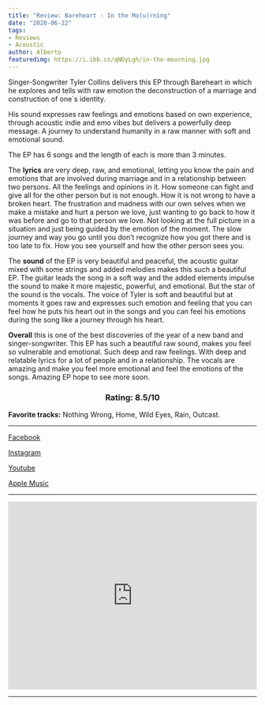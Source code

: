 ```yaml
---
title: "Review: Bareheart - In the Mo(u)rning"
date: "2020-06-22"
tags:
- Reviews
- Acoustic
author: Alberto
featuredimg: https://i.ibb.co/qNDyLgh/in-the-mourning.jpg
---
```


Singer-Songwriter Tyler Collins delivers this EP through Bareheart in which he explores and tells with raw emotion the deconstruction of a marriage and construction of one´s identity.

His sound expresses raw feelings and emotions based on own experience, through acoustic indie and emo vibes but delivers a powerfully deep message. A journey to understand humanity in a raw manner with soft and emotional sound.

 The EP has 6 songs and the length of each is more than 3 minutes.

The **lyrics** are very deep, raw, and emotional, letting you know the pain and emotions that are involved during marriage and in a relationship between two persons. All the feelings and opinions in it. How someone can fight and give all for the other person but is not enough. How it is not wrong to have a broken heart. The frustration and madness with our own selves when we make a mistake and hurt a person we love, just wanting to go back to how it was before and go to that person we love. Not looking at the full picture in a situation and just being guided by the emotion of the moment. The slow journey and way you go until you don’t recognize how you got there and is too late to fix. How you see yourself and how the other person sees you.

The **sound** of the EP is very beautiful and peaceful, the acoustic guitar mixed with some strings and added melodies makes this such a beautiful EP. The guitar leads the song in a soft way and the added elements impulse the sound to make it more majestic, powerful, and emotional. But the star of the sound is the vocals. The voice of Tyler is soft and beautiful but at moments it goes raw and expresses such emotion and feeling that you can feel how he puts his heart out in the songs and you can feel his emotions during the song like a journey through his heart.

**Overall** this is one of the best discoveries of the year of a new band and singer-songwriter. This EP has such a beautiful raw sound, makes you feel so vulnerable and emotional. Such deep and raw feelings. With deep and relatable lyrics for a lot of people and in a relationship. The vocals are amazing and make you feel more emotional and feel the emotions of the songs. Amazing EP hope to see more soon.

  <h3 style="text-align:center;">Rating: 8.5/10</h3>

**Favorite tracks:** Nothing Wrong, Home, Wild Eyes, Rain, Outcast.

* * *

[Facebook](https://www.facebook.com/bareheartmusic)

[Instagram](https://www.instagram.com/bareheartmusic/)

[Youtube](https://www.youtube.com/channel/UCjdNoJz0qCPFEswbGqKAAiA)

[Apple Music](https://music.apple.com/ca/album/in-the-mo-u-rning-ep/1511694991)

<hr>
<iframe src="https://open.spotify.com/embed/album/3fW6DsCqdYrHauT7Fchtnw" style="border: 0; width: 100%; height: 380px;" allowfullscreen allow="encrypted-media"></iframe>

<hr>

